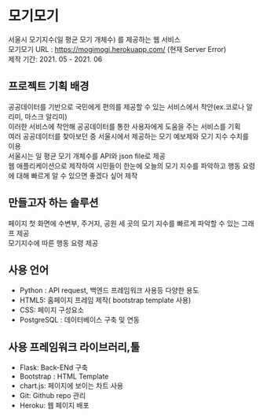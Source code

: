 # 모기모기
서울시 모기지수(일 평균 모기 개체수) 를 제공하는 웹 서비스  
모기모기 URL :  https://mogimogi.herokuapp.com/ (현재 Server Error)  
제작 기간: 2021. 05 - 2021. 06  

## 프로젝트 기획 배경
공공데이터를 기반으로 국민에게 편의를 제공할 수 있는 서비스에서 착안(ex.코로나 알리미, 마스크 알리미)  
이러한 서비스에 착안해 공공데이터를 통한 사용자에게 도움을 주는 서비스를 기획  
여러 공공데이터를 찾아보던 중 서울시에서 제공하는 모기 예보제와 모기 지수 수치를 이용   
서울시는 일 평균 모기 개체수를 API와 json file로 제공   
웹 애플리케이션으로 제작하여 시민들이 한눈에 오늘의 모기 지수를 파악하고 행동 요령에 대해 빠르게 알 수 있으면 좋겠다 싶어 제작  

## 만들고자 하는 솔루션
페이지 첫 화면에 수변부, 주거지, 공원 세 곳의 모기 지수를 빠르게 파악할 수 있는 그래프 제공  
모기지수에 따른 행동 요령 제공  

## 사용 언어
* Python : API request, 백엔드 프레임워크 사용등 다양한 용도
* HTML5: 홈페이지 프레임 제작( bootstrap template 사용)
* CSS: 페이지 구성요소
* PostgreSQL : 데이터베이스 구축 및 연동

## 사용 프레임워크 라이브러리,툴
* Flask: Back-ENd 구축
* Bootstrap : HTML Template
* chart.js: 페이지에 보이는 차트 사용
* Git: Github repo 관리
* Heroku: 웹 페이지 배포

